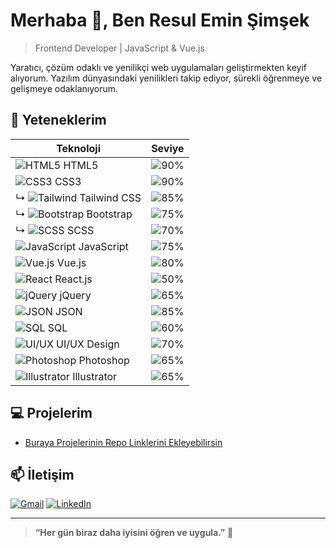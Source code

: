 # Merhaba 👋, Ben Resul Emin Şimşek

> Frontend Developer | JavaScript & Vue.js

Yaratıcı, çözüm odaklı ve yenilikçi web uygulamaları geliştirmekten keyif alıyorum. Yazılım dünyasındaki yenilikleri takip ediyor, sürekli öğrenmeye ve gelişmeye odaklanıyorum.

## 🚀 Yeteneklerim

| Teknoloji               | Seviye                                    |
|-------------------------|-------------------------------------------|
| ![HTML5](https://img.icons8.com/color/30/html-5--v1.png) HTML5            | ![90%](https://progress-bar.dev/90)                 |
| ![CSS3](https://img.icons8.com/color/30/css3.png) CSS3               | ![90%](https://progress-bar.dev/90)                 |
| ↳ ![Tailwind](https://img.icons8.com/color/30/tailwindcss.png) Tailwind CSS | ![85%](https://progress-bar.dev/85)                 |
| ↳ ![Bootstrap](https://img.icons8.com/color/30/bootstrap.png) Bootstrap    | ![75%](https://progress-bar.dev/75)                 |
| ↳ ![SCSS](https://img.icons8.com/color/30/sass-avatar.png) SCSS          | ![70%](https://progress-bar.dev/70)                 |
| ![JavaScript](https://img.icons8.com/color/30/javascript--v1.png) JavaScript | ![75%](https://progress-bar.dev/75)                 |
| ![Vue.js](https://img.icons8.com/color/30/vue-js.png) Vue.js             | ![80%](https://progress-bar.dev/80)                 |
| ![React](https://img.icons8.com/color/30/react-native.png) React.js         | ![50%](https://progress-bar.dev/50)                 |
| ![jQuery](https://img.icons8.com/ios-filled/30/0769AD/jquery.png) jQuery           | ![65%](https://progress-bar.dev/65)                 |
| ![JSON](https://img.icons8.com/color/30/json--v1.png) JSON              | ![85%](https://progress-bar.dev/85)                 |
| ![SQL](https://img.icons8.com/ios-filled/30/sql.png) SQL               | ![60%](https://progress-bar.dev/60)                 |
| ![UI/UX](https://img.icons8.com/color/30/design.png) UI/UX Design      | ![70%](https://progress-bar.dev/70)                 |
| ![Photoshop](https://img.icons8.com/color/30/adobe-photoshop--v1.png) Photoshop       | ![65%](https://progress-bar.dev/65)                 |
| ![Illustrator](https://img.icons8.com/color/30/adobe-illustrator--v1.png) Illustrator     | ![65%](https://progress-bar.dev/65)                 |

## 💻 Projelerim

- [Buraya Projelerinin Repo Linklerini Ekleyebilirsin](#)

## 📫 İletişim

[![Gmail](https://img.shields.io/badge/Gmail-EA4335?style=for-the-badge&logo=gmail&logoColor=white)](mailto:r.ryie48@gmail.com)
[![LinkedIn](https://img.shields.io/badge/LinkedIn-0077B5?style=for-the-badge&logo=linkedin&logoColor=white)](https://www.linkedin.com/in/resul-emin-simsek-45670222b/)

---

> **“Her gün biraz daha iyisini öğren ve uygula.”** 🚀
